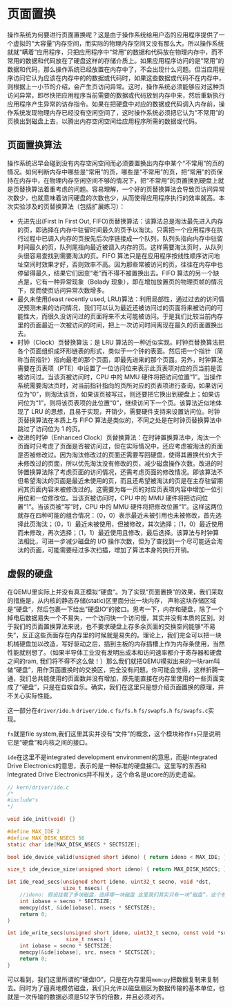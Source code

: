 # 页面置换

操作系统为何要进行页面置换呢？这是由于操作系统给用户态的应用程序提供了一个虚拟的“大容量”内存空间，而实际的物理内存空间又没有那么大。所以操作系统就就“瞒着”应用程序，只把应用程序中“常用”的数据和代码放在物理内存中，而不常用的数据和代码放在了硬盘这样的存储介质上。如果应用程序访问的是“常用”的数据和代码，那么操作系统已经放置在内存中了，不会出现什么问题。但当应用程序访问它认为应该在内存中的的数据或代码时，如果这些数据或代码不在内存中，则根据上一小节的介绍，会产生页访问异常。这时，操作系统必须能够应对这种页访问异常，即尽快把应用程序当前需要的数据或代码放到内存中来，然后重新执行应用程序产生异常的访存指令。如果在把硬盘中对应的数据或代码调入内存前，操作系统发现物理内存已经没有空闲空间了，这时操作系统必须把它认为“不常用”的页换出到磁盘上去，以腾出内存空闲空间给应用程序所需的数据或代码。

## 页面置换算法

操作系统迟早会碰到没有内存空闲空间而必须要置换出内存中某个“不常用”的页的情况。如何判断内存中哪些是“常用”的页，哪些是“不常用”的页，把“常用”的页保持在内存中，在物理内存空闲空间不够的情况下，把“不常用”的页置换到硬盘上就是页替换算法着重考虑的问题。容易理解，一个好的页替换算法会导致页访问异常次数少，也就意味着访问硬盘的次数也少，从而使得应用程序执行的效率就高。本次实验涉及的页替换算法（包括扩展练习）：

* 先进先出\(First In First Out, FIFO\)页替换算法：该算法总是淘汰最先进入内存的页，即选择在内存中驻留时间最久的页予以淘汰。只需把一个应用程序在执行过程中已调入内存的页按先后次序链接成一个队列，队列头指向内存中驻留时间最久的页，队列尾指向最近被调入内存的页。这样需要淘汰页时，从队列头很容易查找到需要淘汰的页。FIFO 算法只是在应用程序按线性顺序访问地址空间时效果才好，否则效率不高。因为那些常被访问的页，往往在内存中也停留得最久，结果它们因变“老”而不得不被置换出去。FIFO 算法的另一个缺点是，它有一种异常现象（Belady 现象），即在增加放置页的物理页帧的情况下，反而使页访问异常次数增多。
* 最久未使用\(least recently used, LRU\)算法：利用局部性，通过过去的访问情况预测未来的访问情况，我们可以认为最近还被访问过的页面将来被访问的可能性大，而很久没访问过的页面将来不太可能被访问。于是我们比较当前内存里的页面最近一次被访问的时间，把上一次访问时间离现在最久的页面置换出去。
* 时钟（Clock）页替换算法：是 LRU 算法的一种近似实现。时钟页替换算法把各个页面组织成环形链表的形式，类似于一个钟的表面。然后把一个指针（简称当前指针）指向最老的那个页面，即最先进来的那个页面。另外，时钟算法需要在页表项（PTE）中设置了一位访问位来表示此页表项对应的页当前是否被访问过。当该页被访问时，CPU 中的 MMU 硬件将把访问位置“1”。当操作系统需要淘汰页时，对当前指针指向的页所对应的页表项进行查询，如果访问位为“0”，则淘汰该页，如果该页被写过，则还要把它换出到硬盘上；如果访问位为“1”，则将该页表项的此位置“0”，继续访问下一个页。该算法近似地体现了 LRU 的思想，且易于实现，开销少，需要硬件支持来设置访问位。时钟页替换算法在本质上与 FIFO 算法是类似的，不同之处是在时钟页替换算法中跳过了访问位为 1 的页。
* 改进的时钟（Enhanced Clock）页替换算法：在时钟置换算法中，淘汰一个页面时只考虑了页面是否被访问过，但在实际情况中，还应考虑被淘汰的页面是否被修改过。因为淘汰修改过的页面还需要写回硬盘，使得其置换代价大于未修改过的页面，所以优先淘汰没有修改的页，减少磁盘操作次数。改进的时钟置换算法除了考虑页面的访问情况，还需考虑页面的修改情况。即该算法不但希望淘汰的页面是最近未使用的页，而且还希望被淘汰的页是在主存驻留期间其页面内容未被修改过的。这需要为每一页的对应页表项内容中增加一位引用位和一位修改位。当该页被访问时，CPU 中的 MMU 硬件将把访问位置“1”。当该页被“写”时，CPU 中的 MMU 硬件将把修改位置“1”。这样这两位就存在四种可能的组合情况：（0，0）表示最近未被引用也未被修改，首先选择此页淘汰；（0，1）最近未被使用，但被修改，其次选择；（1，0）最近使用而未修改，再次选择；（1，1）最近使用且修改，最后选择。该算法与时钟算法相比，可进一步减少磁盘的 I/O 操作次数，但为了查找到一个尽可能适合淘汰的页面，可能需要经过多次扫描，增加了算法本身的执行开销。

## 虚假的硬盘

在QEMU里实际上并没有真正模拟“硬盘”。为了实现“页面置换”的效果，我们采取的措施是，从内核的静态存储\(static\)区里面分出一块内存， 声称这块存储区域是”硬盘“，然后包裹一下给出”硬盘IO“的接口。思考一下，内存和硬盘，除了一个掉电后数据易失一个不易失，一个访问快一个访问慢，其实并没有本质的区别。对于我们的页面置换算法来说，也不要求硬盘上存多余页面的交换空间能够“不易失”，反正这些页面存在内存里的时候就是易失的。理论上，我们完全可以把一块机械硬盘加以改造，写好驱动之后，插到主板的内存插槽上作为内存条使用，当然性能就别想了。（如果半导体工业没有发明出成本和访问速率都介于寄存器和硬盘之间的ram, 我们将不得不这么做！）那么我们就把QEMU模拟出来的一块ram叫做“硬盘”，用作页面置换时的交换区，完全没有问题。你可能会觉得，这样折腾一通，我们总共能使用的页面数并没有增加，原先能直接在内存里使用的一些页面变成了“硬盘”，只是在自娱自乐。确实，我们在这里只是想介绍页面置换的原理，并不关心实际性能。

这一部分在`driver/ide.h` `driver/ide.c` `fs/fs.h` `fs/swapfs.h` `fs/swapfs.c`实现。

`fs`就是file system,我们这里其实并没有“文件”的概念，这个模块称作`fs`只是说明它是“硬盘”和内核之间的接口。

`ide`在这里不是integrated development environment的意思，而是Integrated Drive Electronics的意思，表示的是一种标准的硬盘接口。这里写的东西和Integrated Drive Electronics并不相关，这个命名是ucore的历史遗留。

```c
// kern/driver/ide.c
/*
#include"s
*/

void ide_init(void) {}

#define MAX_IDE 2
#define MAX_DISK_NSECS 56
static char ide[MAX_DISK_NSECS * SECTSIZE];

bool ide_device_valid(unsigned short ideno) { return ideno < MAX_IDE; }

size_t ide_device_size(unsigned short ideno) { return MAX_DISK_NSECS; }

int ide_read_secs(unsigned short ideno, uint32_t secno, void *dst,
                  size_t nsecs) {
    //ideno: 假设挂载了多块磁盘，选择哪一块磁盘 这里我们其实只有一块“磁盘”，这个参数就没用到
    int iobase = secno * SECTSIZE;
    memcpy(dst, &ide[iobase], nsecs * SECTSIZE);
    return 0;
}

int ide_write_secs(unsigned short ideno, uint32_t secno, const void *src,
                   size_t nsecs) { 
    int iobase = secno * SECTSIZE;
    memcpy(&ide[iobase], src, nsecs * SECTSIZE);
    return 0;
}
```

可以看到，我们这里所谓的“硬盘IO”，只是在内存里用`memcpy`把数据复制来复制去。同时为了逼真地模仿磁盘，我们只允许以磁盘扇区为数据传输的基本单位，也就是一次传输的数据必须是512字节的倍数，并且必须对齐。


